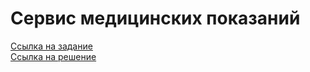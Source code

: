 # Сервис медицинских показаний

[Ссылка на задание](https://github.com/netology-code/jd-homeworks/blob/master/mocks/task2/README.md)      
[Ссылка на решение](https://github.com/NataliaKubiak/healthcare-service/blob/master/src/test/java/ru/netology/patient/service/medical/MedicalServiceImplTest.java)
